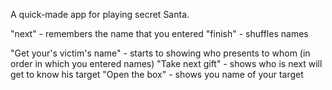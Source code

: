 A quick-made app for playing secret Santa.

"next" - remembers the name that you entered
"finish" - shuffles names

"Get your's victim's name" - starts to showing who presents to whom (in order in which you entered names)
"Take next gift" - shows who is next will get to know his target
"Open the box" - shows you name of your target